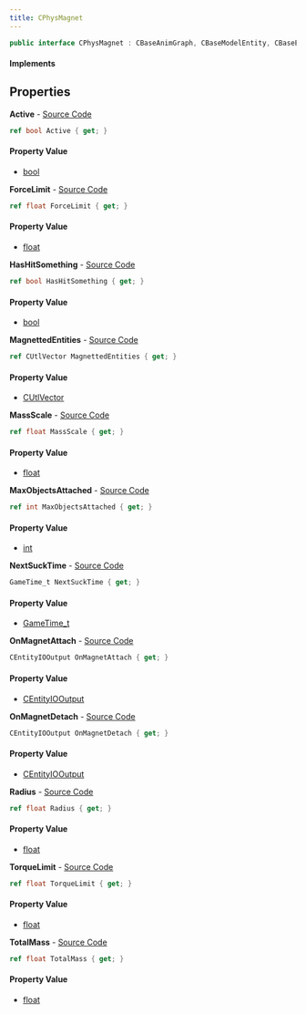 ```yaml
---
title: CPhysMagnet
---
```


```csharp
public interface CPhysMagnet : CBaseAnimGraph, CBaseModelEntity, CBaseEntity, CEntityInstance, ISchemaClass<CEntityInstance>, ISchemaClass<CBaseEntity>, ISchemaClass<CBaseModelEntity>, ISchemaClass<CBaseAnimGraph>, ISchemaClass<CPhysMagnet>, ISchemaField, ISchemaClass, INativeHandle
```

#### Implements

## Properties

**Active** - [Source Code](https://github.com/swiftly-solution/swiftlys2/blob/main/managed/src/SwiftlyS2.Generated/Schemas/Interfaces/CPhysMagnet.cs#L29)

```csharp
ref bool Active { get; }
```

#### Property Value

- [bool](https://learn.microsoft.com/dotnet/api/system.boolean)

**ForceLimit** - [Source Code](https://github.com/swiftly-solution/swiftlys2/blob/main/managed/src/SwiftlyS2.Generated/Schemas/Interfaces/CPhysMagnet.cs#L22)

```csharp
ref float ForceLimit { get; }
```

#### Property Value

- [float](https://learn.microsoft.com/dotnet/api/system.single)

**HasHitSomething** - [Source Code](https://github.com/swiftly-solution/swiftlys2/blob/main/managed/src/SwiftlyS2.Generated/Schemas/Interfaces/CPhysMagnet.cs#L31)

```csharp
ref bool HasHitSomething { get; }
```

#### Property Value

- [bool](https://learn.microsoft.com/dotnet/api/system.boolean)

**MagnettedEntities** - [Source Code](https://github.com/swiftly-solution/swiftlys2/blob/main/managed/src/SwiftlyS2.Generated/Schemas/Interfaces/CPhysMagnet.cs#L27)

```csharp
ref CUtlVector MagnettedEntities { get; }
```

#### Property Value

- [CUtlVector](/docs/api/shared/natives/cutlvector)

**MassScale** - [Source Code](https://github.com/swiftly-solution/swiftlys2/blob/main/managed/src/SwiftlyS2.Generated/Schemas/Interfaces/CPhysMagnet.cs#L20)

```csharp
ref float MassScale { get; }
```

#### Property Value

- [float](https://learn.microsoft.com/dotnet/api/system.single)

**MaxObjectsAttached** - [Source Code](https://github.com/swiftly-solution/swiftlys2/blob/main/managed/src/SwiftlyS2.Generated/Schemas/Interfaces/CPhysMagnet.cs#L39)

```csharp
ref int MaxObjectsAttached { get; }
```

#### Property Value

- [int](https://learn.microsoft.com/dotnet/api/system.int32)

**NextSuckTime** - [Source Code](https://github.com/swiftly-solution/swiftlys2/blob/main/managed/src/SwiftlyS2.Generated/Schemas/Interfaces/CPhysMagnet.cs#L37)

```csharp
GameTime_t NextSuckTime { get; }
```

#### Property Value

- [GameTime_t](/docs/api/shared/schemadefinitions/gametime_t)

**OnMagnetAttach** - [Source Code](https://github.com/swiftly-solution/swiftlys2/blob/main/managed/src/SwiftlyS2.Generated/Schemas/Interfaces/CPhysMagnet.cs#L16)

```csharp
CEntityIOOutput OnMagnetAttach { get; }
```

#### Property Value

- [CEntityIOOutput](/docs/api/shared/schemadefinitions/centityiooutput)

**OnMagnetDetach** - [Source Code](https://github.com/swiftly-solution/swiftlys2/blob/main/managed/src/SwiftlyS2.Generated/Schemas/Interfaces/CPhysMagnet.cs#L18)

```csharp
CEntityIOOutput OnMagnetDetach { get; }
```

#### Property Value

- [CEntityIOOutput](/docs/api/shared/schemadefinitions/centityiooutput)

**Radius** - [Source Code](https://github.com/swiftly-solution/swiftlys2/blob/main/managed/src/SwiftlyS2.Generated/Schemas/Interfaces/CPhysMagnet.cs#L35)

```csharp
ref float Radius { get; }
```

#### Property Value

- [float](https://learn.microsoft.com/dotnet/api/system.single)

**TorqueLimit** - [Source Code](https://github.com/swiftly-solution/swiftlys2/blob/main/managed/src/SwiftlyS2.Generated/Schemas/Interfaces/CPhysMagnet.cs#L24)

```csharp
ref float TorqueLimit { get; }
```

#### Property Value

- [float](https://learn.microsoft.com/dotnet/api/system.single)

**TotalMass** - [Source Code](https://github.com/swiftly-solution/swiftlys2/blob/main/managed/src/SwiftlyS2.Generated/Schemas/Interfaces/CPhysMagnet.cs#L33)

```csharp
ref float TotalMass { get; }
```

#### Property Value

- [float](https://learn.microsoft.com/dotnet/api/system.single)

